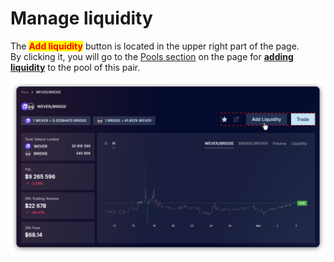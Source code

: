 # Manage liquidity

The <mark style="color:red;">**Add liquidity**</mark> button is located in the upper right part of the page.\
By clicking it, you will go to the [Pools section](../../../pools/) on the page for [**adding liquidity**](../../../pools/how-to/add-liquidity.md) to the pool of this pair.

![](<../../../../.gitbook/assets/image (139).png>)
